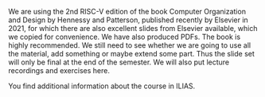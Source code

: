 We are using the 2nd RISC-V edition of the book Computer Organization and Design by Hennessy and Patterson, published recently by Elsevier in 2021, for which there are also excellent slides from Elsevier available, which we copied for convenience. We have also produced PDFs. The book is highly recommended. We still need to see whether we are going to use all the material, add something or maybe extend some part. Thus the slide set will only be final at the end of the semester. We will also put lecture recordings and exercises here.

You find additional information about the course in ILIAS.
